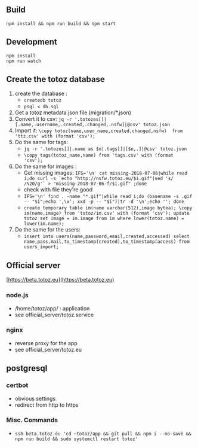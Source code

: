 ## Build

    npm install && npm run build && npm start

## Development

    npm install
    npm run watch

## Create the totoz database

1) create the database :
    - ``createdb totoz``
    - ``psql < db.sql``
1) Get a totoz metadata json file (migration/*.json)
2) Convert it to csv: ``jq -r '.totozes[]|[.name,.username,.created,.changed,.nsfw]|@csv' totoz.json``
2) Import it: ``\copy totoz(name,user_name,created,changed,nsfw)  from 'ttz.csv' with (format 'csv');``
3) Do the same for tags:
    - ``jq -r '.totozes[]|.name as $n|.tags[]|[$n,.]|@csv' totoz.json``
    - ``\copy tags(totoz_name,name) from 'tags.csv' with (format 'csv');``
4) Do the same for images :
    - Get missing images: ``IFS='\n' cat missing-2018-07-06|while read i;do curl -s `echo "http://nsfw.totoz.eu/$i.gif"|sed 's/ /%20/g'` > "missing-2018-07-06-f/$i.gif" ;done``
    - check with file they're good
    - ``IFS='\n' find . -name "*.gif"|while read i;do (basename -s .gif -- "$i";echo ',\x'; xxd -p -- "$i")|tr -d '\n';echo ''; done``
    -
        ``
        create temporary table im(name varchar(512),image bytea);
        \copy im(name,image) from 'totoz/im.csv' with (format 'csv');
        update totoz set image = im.image from im where lower(totoz.name) = lower(im.name);
        ``
5) Do the same for the users:
    - ``insert into users(name,password,email,created,accessed) select name,pass,mail,to_timestamp(created),to_timestamp(access) from users_import;``

## Official server

[https://beta.totoz.eu](https://beta.totoz.eu)

### node.js

- /home/totoz/app/ : application
- see official_server/totoz.service

### nginx

- reverse proxy for the app
- see official_server/totoz.eu

## postgresql

### certbot

- obvious settings
- redirect from http to https

### Misc. Commands

- ``ssh beta.totoz.eu 'cd ~totoz/app && git pull && npm i --no-save && npm run build && sudo systemctl restart totoz'``